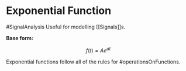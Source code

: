 # Exponential Function
#SignalAnalysis 
Useful for modelling [[Signals]]s.

**Base form:**

$$f(t)=Ae^{at}$$

Exponential functions follow all of the rules for #operationsOnFunctions.